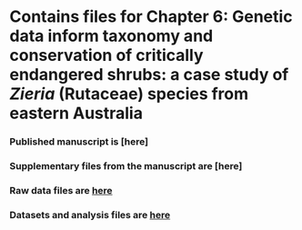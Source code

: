 # Contains files for Chapter 6: Genetic data inform taxonomy and conservation of critically endangered shrubs: a case study of *Zieria* (Rutaceae) species from eastern Australia

### Published manuscript is [here]
### Supplementary files from the manuscript are [here]
### Raw data files are [here](https://doi.org/10.26188/21686159)
### Datasets and analysis files are [here](https://doi.org/10.26188/21280542)
